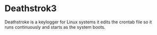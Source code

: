 # Deathstrok3
Deathstroke is a keylogger for Linux systems it edits the crontab file so it runs continuously and starts as the system boots.  
